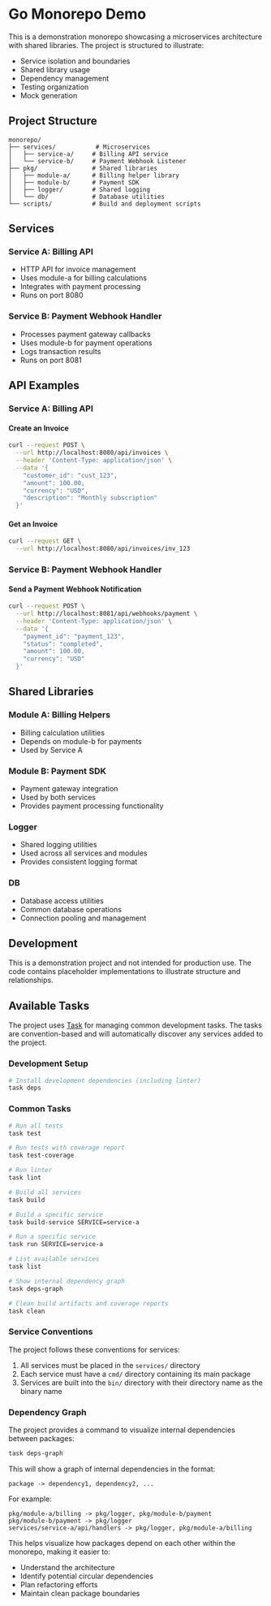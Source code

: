 # Go Monorepo Demo

This is a demonstration monorepo showcasing a microservices architecture with shared libraries. The project is structured to illustrate:

- Service isolation and boundaries
- Shared library usage
- Dependency management
- Testing organization
- Mock generation

## Project Structure

```
monorepo/
├── services/           # Microservices
│   ├── service-a/     # Billing API service
│   └── service-b/     # Payment Webhook Listener
├── pkg/               # Shared libraries
│   ├── module-a/      # Billing helper library
│   ├── module-b/      # Payment SDK
│   ├── logger/        # Shared logging
│   └── db/            # Database utilities
└── scripts/           # Build and deployment scripts
```

## Services

### Service A: Billing API
- HTTP API for invoice management
- Uses module-a for billing calculations
- Integrates with payment processing
- Runs on port 8080

### Service B: Payment Webhook Handler
- Processes payment gateway callbacks
- Uses module-b for payment operations
- Logs transaction results
- Runs on port 8081

## API Examples

### Service A: Billing API

#### Create an Invoice
```sh
curl --request POST \
  --url http://localhost:8080/api/invoices \
  --header 'Content-Type: application/json' \
  --data '{
    "customer_id": "cust_123",
    "amount": 100.00,
    "currency": "USD",
    "description": "Monthly subscription"
  }'
```

#### Get an Invoice
```sh
curl --request GET \
  --url http://localhost:8080/api/invoices/inv_123
```

### Service B: Payment Webhook Handler

#### Send a Payment Webhook Notification
```sh
curl --request POST \
  --url http://localhost:8081/api/webhooks/payment \
  --header 'Content-Type: application/json' \
  --data '{
    "payment_id": "payment_123",
    "status": "completed",
    "amount": 100.00,
    "currency": "USD"
  }'
```

## Shared Libraries

### Module A: Billing Helpers
- Billing calculation utilities
- Depends on module-b for payments
- Used by Service A

### Module B: Payment SDK
- Payment gateway integration
- Used by both services
- Provides payment processing functionality

### Logger
- Shared logging utilities
- Used across all services and modules
- Provides consistent logging format

### DB
- Database access utilities
- Common database operations
- Connection pooling and management

## Development

This is a demonstration project and not intended for production use. The code contains placeholder implementations to illustrate structure and relationships. 

## Available Tasks

The project uses [Task](https://taskfile.dev/) for managing common development tasks. The tasks are convention-based and will automatically discover any services added to the project.

### Development Setup

```sh
# Install development dependencies (including linter)
task deps
```

### Common Tasks

```sh
# Run all tests
task test

# Run tests with coverage report
task test-coverage

# Run linter
task lint

# Build all services
task build

# Build a specific service
task build-service SERVICE=service-a

# Run a specific service
task run SERVICE=service-a

# List available services
task list

# Show internal dependency graph
task deps-graph

# Clean build artifacts and coverage reports
task clean
```

### Service Conventions

The project follows these conventions for services:

1. All services must be placed in the `services/` directory
2. Each service must have a `cmd/` directory containing its main package
3. Services are built into the `bin/` directory with their directory name as the binary name

### Dependency Graph

The project provides a command to visualize internal dependencies between packages:

```sh
task deps-graph
```

This will show a graph of internal dependencies in the format:
```
package -> dependency1, dependency2, ...
```

For example:
```
pkg/module-a/billing -> pkg/logger, pkg/module-b/payment
pkg/module-b/payment -> pkg/logger
services/service-a/api/handlers -> pkg/logger, pkg/module-a/billing
```

This helps visualize how packages depend on each other within the monorepo, making it easier to:
- Understand the architecture
- Identify potential circular dependencies
- Plan refactoring efforts
- Maintain clean package boundaries
